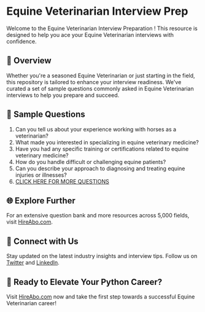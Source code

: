# Equine Veterinarian Interview Prep

Welcome to the Equine Veterinarian Interview Preparation ! This resource is designed to help you ace your Equine Veterinarian interviews with confidence.

## 🚀 Overview

Whether you're a seasoned Equine Veterinarian or just starting in the field, this repository is tailored to enhance your interview readiness. We've curated a set of sample questions commonly asked in Equine Veterinarian interviews to help you prepare and succeed.

## 📝 Sample Questions

1. Can you tell us about your experience working with horses as a veterinarian?
2. What made you interested in specializing in equine veterinary medicine?
3. Have you had any specific training or certifications related to equine veterinary medicine?
4. How do you handle difficult or challenging equine patients?
5. Can you describe your approach to diagnosing and treating equine injuries or illnesses?
6. [CLICK HERE FOR MORE QUESTIONS](https://hireabo.com/job/24_0_5/Equine%20Veterinarian)

## 🌐 Explore Further

For an extensive question bank and more resources across 5,000 fields, visit [HireAbo.com](https://www.hireabo.com).

## 📱 Connect with Us

Stay updated on the latest industry insights and interview tips. Follow us on [Twitter](https://twitter.com/hireabo) and [LinkedIn](https://www.linkedin.com/in/hire-abo-3609972a8/).

## 🚀 Ready to Elevate Your Python Career?

Visit [HireAbo.com](https://www.hireabo.com) now and take the first step towards a successful Equine Veterinarian career!